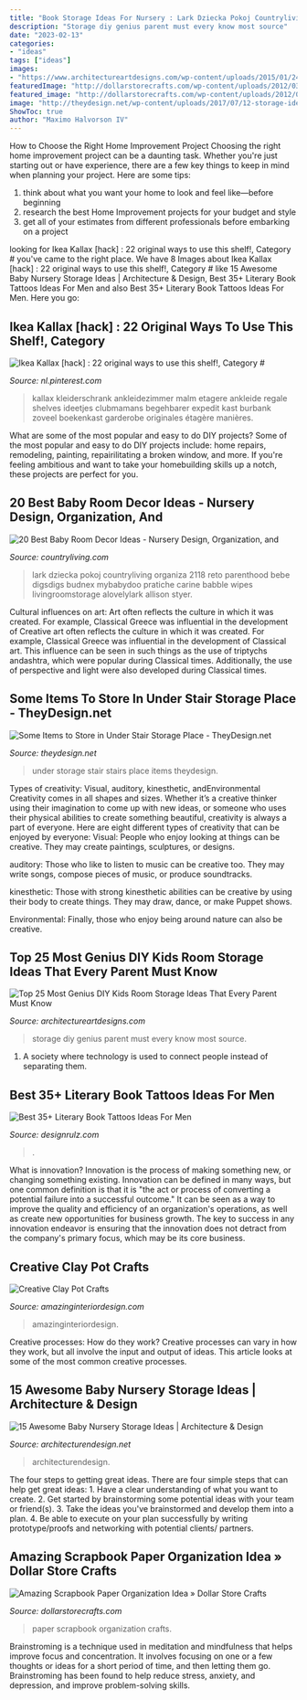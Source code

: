 ```yaml
---
title: "Book Storage Ideas For Nursery : Lark Dziecka Pokoj Countryliving Organiza 2118 Reto Parenthood Bebe Digsdigs Budnex Mybabydoo Pratiche Carine Babble Wipes Livingroomstorage Alovelylark Allison Styer"
description: "Storage diy genius parent must every know most source"
date: "2023-02-13"
categories:
- "ideas"
tags: ["ideas"]
images:
- "https://www.architectureartdesigns.com/wp-content/uploads/2015/01/242.jpg"
featuredImage: "http://dollarstorecrafts.com/wp-content/uploads/2012/03/scrapbook-paper-organization.jpg"
featured_image: "http://dollarstorecrafts.com/wp-content/uploads/2012/03/scrapbook-paper-organization.jpg"
image: "http://theydesign.net/wp-content/uploads/2017/07/12-storage-ideas-for-under-stairs-they-design-regarding-under-stair-storage-some-items-to-store-in-under-stair-storage-place.jpg"
ShowToc: true
author: "Maximo Halvorson IV"
---
```



How to Choose the Right Home Improvement Project
Choosing the right home improvement project can be a daunting task. Whether you're just starting out or have experience, there are a few key things to keep in mind when planning your project. Here are some tips: 
1. think about what you want your home to look and feel like—before beginning
2. research the best Home Improvement projects for your budget and style
3. get all of your estimates from different professionals before embarking on a project

	

		
looking for Ikea Kallax [hack] : 22 original ways to use this shelf!, Category # you've came to the right place. We have 8 Images about Ikea Kallax [hack] : 22 original ways to use this shelf!, Category # like 15 Awesome Baby Nursery Storage Ideas | Architecture &amp; Design, Best 35+ Literary Book Tattoos Ideas For Men and also Best 35+ Literary Book Tattoos Ideas For Men. Here you go:
		
    
## Ikea Kallax [hack] : 22 Original Ways To Use This Shelf!, Category #

<img loading=lazy src="https://i.pinimg.com/736x/f9/31/74/f931747995ed417770a2f26e26e790ca.jpg" onerror="this.onerror=null;this.src='https://tse1.mm.bing.net/th?id=OIP.JP35ANaSKGwlIAcmmrXYCAHaK5&amp;pid=15.1';" alt="Ikea Kallax [hack] : 22 original ways to use this shelf!, Category #">

_Source: nl.pinterest.com_

>kallax kleiderschrank ankleidezimmer malm etagere ankleide regale shelves ideetjes clubmamans begehbarer expedit kast burbank zoveel boekenkast garderobe originales étagère manières. 

	

What are some of the most popular and easy to do DIY projects?
Some of the most popular and easy to do DIY projects include: home repairs, remodeling, painting, repairilitating a broken window, and more. If you're feeling ambitious and want to take your homebuilding skills up a notch, these projects are perfect for you.

    
## 20 Best Baby Room Decor Ideas - Nursery Design, Organization, And

<img loading=lazy src="https://hips.hearstapps.com/clv.h-cdn.co/assets/17/15/1492188504-dsc05734.jpg?crop=1.0xw:1xh;center,top&amp;resize=768:*" onerror="this.onerror=null;this.src='https://tse3.mm.bing.net/th?id=OIP.9pIQ2zUJa0YS4VX35mTmCgHaLH&amp;pid=15.1';" alt="20 Best Baby Room Decor Ideas - Nursery Design, Organization, and">

_Source: countryliving.com_

>lark dziecka pokoj countryliving organiza 2118 reto parenthood bebe digsdigs budnex mybabydoo pratiche carine babble wipes livingroomstorage alovelylark allison styer. 

	

Cultural influences on art: Art often reflects the culture in which it was created. For example, Classical Greece was influential in the development of
Creative art often reflects the culture in which it was created. For example, Classical Greece was influential in the development of Classical art. This influence can be seen in such things as the use of triptychs andashtra, which were popular during Classical times. Additionally, the use of perspective and light were also developed during Classical times.

    
## Some Items To Store In Under Stair Storage Place - TheyDesign.net

<img loading=lazy src="http://theydesign.net/wp-content/uploads/2017/07/12-storage-ideas-for-under-stairs-they-design-regarding-under-stair-storage-some-items-to-store-in-under-stair-storage-place.jpg" onerror="this.onerror=null;this.src='https://tse2.mm.bing.net/th?id=OIP.cx3RTlmcTAIAp1t_RkBGzwHaII&amp;pid=15.1';" alt="Some Items to Store in Under Stair Storage Place - TheyDesign.net">

_Source: theydesign.net_

>under storage stair stairs place items theydesign. 

	

Types of creativity: Visual, auditory, kinesthetic, andEnvironmental
Creativity comes in all shapes and sizes. Whether it’s a creative thinker using their imagination to come up with new ideas, or someone who uses their physical abilities to create something beautiful, creativity is always a part of everyone. Here are eight different types of creativity that can be enjoyed by everyone: 
Visual: People who enjoy looking at things can be creative. They may create paintings, sculptures, or designs.

 auditory: Those who like to listen to music can be creative too. They may write songs, compose pieces of music, or produce soundtracks.

kinesthetic: Those with strong kinesthetic abilities can be creative by using their body to create things. They may draw, dance, or make Puppet shows.

Environmental: Finally, those who enjoy being around nature can also be creative.

    
## Top 25 Most Genius DIY Kids Room Storage Ideas That Every Parent Must Know

<img loading=lazy src="https://www.architectureartdesigns.com/wp-content/uploads/2015/01/242.jpg" onerror="this.onerror=null;this.src='https://tse1.mm.bing.net/th?id=OIP.DJxen9a8THo0Z0cDZDVsFQHaLG&amp;pid=15.1';" alt="Top 25 Most Genius DIY Kids Room Storage Ideas That Every Parent Must Know">

_Source: architectureartdesigns.com_

>storage diy genius parent must every know most source. 

	

1. A society where technology is used to connect people instead of separating them.

    
## Best 35+ Literary Book Tattoos Ideas For Men

<img loading=lazy src="https://cdn.designrulz.com/wp-content/uploads/2019/08/Book-Tattoos-Ideas-For-Men-13.jpg" onerror="this.onerror=null;this.src='https://tse3.mm.bing.net/th?id=OIP.CxAlzBlg2LI9xynUYGuJxAHaJ4&amp;pid=15.1';" alt="Best 35+ Literary Book Tattoos Ideas For Men">

_Source: designrulz.com_

>. 

	

What is innovation?
Innovation is the process of making something new, or changing something existing. Innovation can be defined in many ways, but one common definition is that it is "the act or process of converting a potential failure into a successful outcome." 
It can be seen as a way to improve the quality and efficiency of an organization's operations, as well as create new opportunities for business growth. 
The key to success in any innovation endeavor is ensuring that the innovation does not detract from the company's primary focus, which may be its core business.

    
## Creative Clay Pot Crafts

<img loading=lazy src="http://www.amazinginteriordesign.com/wp-content/uploads/2020/03/2-11.jpg" onerror="this.onerror=null;this.src='https://tse1.mm.bing.net/th?id=OIP.VTGOgiPPQGhKI_ZAEkQVwwHaJ4&amp;pid=15.1';" alt="Creative Clay Pot Crafts">

_Source: amazinginteriordesign.com_

>amazinginteriordesign. 

	

Creative processes: How do they work?
Creative processes can vary in how they work, but all involve the input and output of ideas. This article looks at some of the most common creative processes.

    
## 15 Awesome Baby Nursery Storage Ideas | Architecture &amp; Design

<img loading=lazy src="https://cdn.architecturendesign.net/wp-content/uploads/2014/09/1610.jpg" onerror="this.onerror=null;this.src='https://tse2.mm.bing.net/th?id=OIP.zggvcSd3BG-Se7QsO7PB9wHaLD&amp;pid=15.1';" alt="15 Awesome Baby Nursery Storage Ideas | Architecture &amp; Design">

_Source: architecturendesign.net_

>architecturendesign. 

	

The four steps to getting great ideas.
There are four simple steps that can help get great ideas: 1. Have a clear understanding of what you want to create.
2. Get started by brainstorming some potential ideas with your team or friend(s).
3. Take the ideas you've brainstormed and develop them into a plan. 
4. Be able to execute on your plan successfully by writing prototype/proofs and networking with potential clients/ partners.

    
## Amazing Scrapbook Paper Organization Idea » Dollar Store Crafts

<img loading=lazy src="http://dollarstorecrafts.com/wp-content/uploads/2012/03/scrapbook-paper-organization.jpg" onerror="this.onerror=null;this.src='https://tse1.mm.bing.net/th?id=OIP.dsa3ZtZ76qycTD9d1Tgm5wAAAA&amp;pid=15.1';" alt="Amazing Scrapbook Paper Organization Idea » Dollar Store Crafts">

_Source: dollarstorecrafts.com_

>paper scrapbook organization crafts. 

	

Brainstroming is a technique used in meditation and mindfulness that helps improve focus and concentration. It involves focusing on one or a few thoughts or ideas for a short period of time, and then letting them go. Brainstroming has been found to help reduce stress, anxiety, and depression, and improve problem-solving skills.

